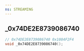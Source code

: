 ```yaml
---
ns: STREAMING
---
```

## _0x74DE2E8739086740

```c
// 0x74DE2E8739086740 0x1084F2F4
void _0x74DE2E8739086740();
```


